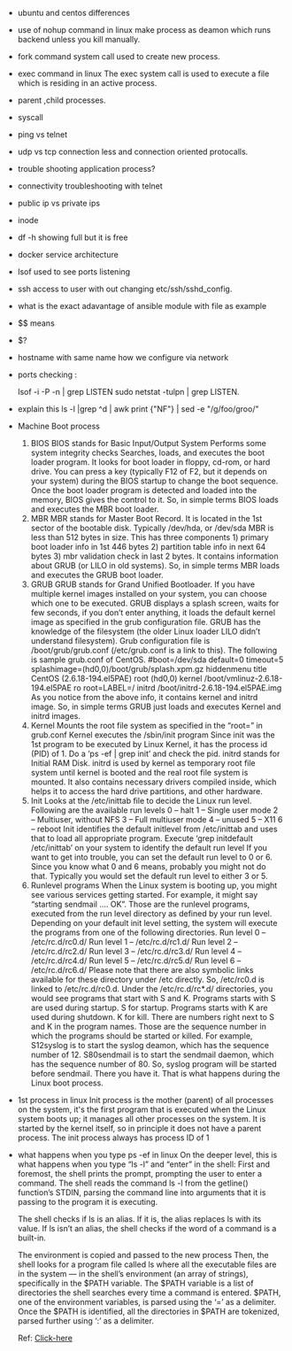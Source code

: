 * ubuntu and centos differences

* use of nohup command in linux
    make process as deamon which runs backend unless you kill manually.

* fork command 
    system call used to create new process.

* exec command in linux
    The exec system call is used to execute a file which is residing in an active process. 

* parent ,child processes.

* syscall

* ping vs telnet

* udp vs tcp
    connection less and connection oriented protocalls.

* trouble shooting application process?

* connectivity troubleshooting with telnet

* public ip vs private ips

* inode

* df -h showing full but it is free

* docker service architecture

* lsof
    used to see ports listening

* ssh access to user with out changing etc/ssh/sshd_config.

* what is the exact adavantage of ansible module with file as example

* $$ means

* $?

* hostname with same name how we configure via network 

* ports checking :

    lsof -i -P -n | grep LISTEN
    sudo netstat -tulpn | grep LISTEN.

* explain this  ls -l |grep ^d | awk print {"NF"} | sed -e "/g/foo/groo/"

* Machine Boot process
    1. BIOS
        BIOS stands for Basic Input/Output System
        Performs some system integrity checks
        Searches, loads, and executes the boot loader program.
        It looks for boot loader in floppy, cd-rom, or hard drive. You can press a key (typically F12 of F2, but it depends on your system) during the BIOS startup to change the boot sequence.
        Once the boot loader program is detected and loaded into the memory, BIOS gives the control to it.
        So, in simple terms BIOS loads and executes the MBR boot loader.
    2. MBR
        MBR stands for Master Boot Record.
        It is located in the 1st sector of the bootable disk. Typically /dev/hda, or /dev/sda
        MBR is less than 512 bytes in size. This has three components 1) primary boot loader info in 1st 446 bytes 2) partition table info in next 64 bytes 3) mbr validation check in last 2 bytes.
        It contains information about GRUB (or LILO in old systems).
        So, in simple terms MBR loads and executes the GRUB boot loader.
    3. GRUB
        GRUB stands for Grand Unified Bootloader.
        If you have multiple kernel images installed on your system, you can choose which one to be executed.
        GRUB displays a splash screen, waits for few seconds, if you don’t enter anything, it loads the default kernel image as specified in the grub configuration file.
        GRUB has the knowledge of the filesystem (the older Linux loader LILO didn’t understand filesystem).
        Grub configuration file is /boot/grub/grub.conf (/etc/grub.conf is a link to this). The following is sample grub.conf of CentOS.
        #boot=/dev/sda
        default=0
        timeout=5
        splashimage=(hd0,0)/boot/grub/splash.xpm.gz
        hiddenmenu
        title CentOS (2.6.18-194.el5PAE)
                root (hd0,0)
                kernel /boot/vmlinuz-2.6.18-194.el5PAE ro root=LABEL=/
                initrd /boot/initrd-2.6.18-194.el5PAE.img
        As you notice from the above info, it contains kernel and initrd image.
        So, in simple terms GRUB just loads and executes Kernel and initrd images.
    4. Kernel
        Mounts the root file system as specified in the “root=” in grub.conf
        Kernel executes the /sbin/init program
        Since init was the 1st program to be executed by Linux Kernel, it has the process id (PID) of 1. Do a ‘ps -ef | grep init’ and check the pid.
        initrd stands for Initial RAM Disk.
        initrd is used by kernel as temporary root file system until kernel is booted and the real root file system is mounted. It also contains necessary drivers compiled inside, which helps it to access the hard drive partitions, and other hardware.
    5. Init
        Looks at the /etc/inittab file to decide the Linux run level.
        Following are the available run levels
        0 – halt
        1 – Single user mode
        2 – Multiuser, without NFS
        3 – Full multiuser mode
        4 – unused
        5 – X11
        6 – reboot
        Init identifies the default initlevel from /etc/inittab and uses that to load all appropriate program.
        Execute ‘grep initdefault /etc/inittab’ on your system to identify the default run level
        If you want to get into trouble, you can set the default run level to 0 or 6. Since you know what 0 and 6 means, probably you might not do that.
        Typically you would set the default run level to either 3 or 5.
    6. Runlevel programs
        When the Linux system is booting up, you might see various services getting started. For example, it might say “starting sendmail …. OK”. Those are the runlevel programs, executed from the run level directory as defined by your run level.
        Depending on your default init level setting, the system will execute the programs from one of the following directories.
        Run level 0 – /etc/rc.d/rc0.d/
        Run level 1 – /etc/rc.d/rc1.d/
        Run level 2 – /etc/rc.d/rc2.d/
        Run level 3 – /etc/rc.d/rc3.d/
        Run level 4 – /etc/rc.d/rc4.d/
        Run level 5 – /etc/rc.d/rc5.d/
        Run level 6 – /etc/rc.d/rc6.d/
        Please note that there are also symbolic links available for these directory under /etc directly. So, /etc/rc0.d is linked to /etc/rc.d/rc0.d.
        Under the /etc/rc.d/rc*.d/ directories, you would see programs that start with S and K.
        Programs starts with S are used during startup. S for startup.
        Programs starts with K are used during shutdown. K for kill.
        There are numbers right next to S and K in the program names. Those are the sequence number in which the programs should be started or killed.
        For example, S12syslog is to start the syslog deamon, which has the sequence number of 12. S80sendmail is to start the sendmail daemon, which has the sequence number of 80. So, syslog program will be started before sendmail.
        There you have it. That is what happens during the Linux boot process.

* 1st process in linux
    Init process is the mother (parent) of all processes on the system, it's the first program that is executed when the Linux system boots up; it manages all other processes on the system. It is started by the kernel itself, so in principle it does not have a parent process. The init process always has process ID of 1

* what happens when you type ps -ef in linux
    On the deeper level, this is what happens when you type “ls -l” and “enter” in the shell:
    First and foremost, the shell prints the prompt, prompting the user to enter a command. The shell reads the command ls -l from the getline() function’s STDIN, parsing the command line into arguments that it is passing to the program it is executing.

    The shell checks if ls is an alias. If it is, the alias replaces ls with its value.
    If ls isn’t an alias, the shell checks if the word of a command is a built-in.

    The environment is copied and passed to the new process
    Then, the shell looks for a program file called ls where all the executable files are in the system — in the shell’s environment (an array of strings), specifically in the $PATH variable. The $PATH variable is a list of directories the shell searches every time a command is entered. $PATH, one of the environment variables, is parsed using the ‘=’ as a delimiter. Once the $PATH is identified, all the directories in $PATH are tokenized, parsed further using ‘:’ as a delimiter.

    Ref: [Click-here](https://medium.com/meatandmachines/what-really-happens-when-you-type-ls-l-in-the-shell-a8914950fd73)
